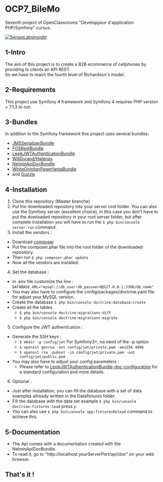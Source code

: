 # OCP7_BileMo
Seventh project of OpenClassrooms "Développeur d'application PHP/Symfony" cursus. 

[![SensioLabsInsight](https://insight.sensiolabs.com/projects/1d9cae87-686c-4bf4-9a4d-e84efd7b996a/mini.png)](https://insight.sensiolabs.com/projects/1d9cae87-686c-4bf4-9a4d-e84efd7b996a)

## 1-Intro 
The aim of this project is to create a B2B ecommerce of cellphones by providing to clients an API REST.  
So we have to reach the fourth level of Richardson's model. 
  
## 2-Requirements
This project use Symfony 4 framework and Symfony 4 requires PHP version > 7.1.3 to run. 

## 3-Bundles 
In addition to the Symfony framework this project uses several bundles:
* [JMSSerializerBundle](https://github.com/schmittjoh/JMSSerializerBundle)
* [FOSRestBundle](https://github.com/FriendsOfSymfony/FOSRestBundle)
* [LexikJWTAuthenticationBundle](https://github.com/lexik/LexikJWTAuthenticationBundle)
* [WillDurand/Hateoas](https://github.com/willdurand/Hateoas)
* [NelmioApiDocBundle](https://github.com/nelmio/NelmioApiDocBundle)
* [WhiteOctoberPagerfantaBundle](https://github.com/whiteoctober/WhiteOctoberPagerfantaBundle)
* and [Guzzle](https://github.com/guzzle/guzzle)

## 4-Installation 
1. Clone this repository (Master branche)
2. Put the downloaded repository into your server root folder. You can also use the Symfony server (excellent choice), in this case you don't have to put the dowloaded repository in your root server folder, but after complete installation you will have to run the `$ php bin/console server:run` command.
3. Install the vendors : 
  * Download [composer](https://getcomposer.org/)
  * Put the composer.phar file into the root folder of the downloaded repository.
  * Then run `$ php composer.phar update`
  * Now all the vendors are installed.
4. Set the database :
  * In .env file customize the line :
  `DATABASE_URL="mysql://db_user:db_password@127.0.0.1:3306/db_name"`
  * You may also have to configure the config/packages/doctrine.yaml file for adjust your MySQL version.
  * Create the database `$ php bin/console doctrine:database:create`
  * Create all the tables 
    * `$ php bin/console doctrine:migrations:diff`  
    * `$ php bin/console doctrine:migrations:migrate`
 5. Configure the JWT authentication :
   * Generate the SSH keys : 
     * `$ mkdir -p config/jwt` For Symfony3+, no need of the -p option
     * `$ openssl genrsa -out config/jwt/private.pem -aes256 4096`
     * `$ openssl rsa -pubout -in config/jwt/private.pem -out config/jwt/public.pem`
   * You may also have to adjust your config parameters :
     * Please refer to [LexikJWTAuthenticationBundle-doc-configuration](https://github.com/lexik/LexikJWTAuthenticationBundle/blob/master/Resources/doc/index.md#configuration) for a standard configuration and more details. 
 6. Optional :
* Just after installation, you can fill the database with a set of data examples allready written in the Datafixtures folder. 
* Fill the database with the data set example `$ php bin/console doctrine:fixtures:load` press `y`.
* You can also use `$ php bin\console app:fixturesReload` command to achieve this. 

## 5-Documentation
* The Api comes with a documentation created with the NelmioApiDocBundle. 
* To read it, go to "http://localhost:yourServerPort/api/doc" on your web browser.
## That's it !   
